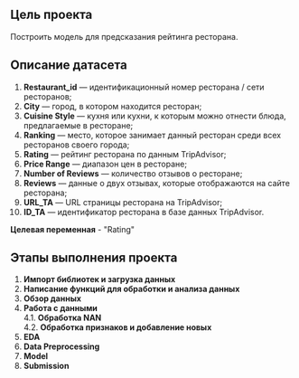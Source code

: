 ## Цель проекта
Построить модель для предсказания рейтинга ресторана.

## Описание датасета
1. **Restaurant_id** — идентификационный номер ресторана / сети ресторанов;
2. **City** — город, в котором находится ресторан;
3. **Cuisine Style** — кухня или кухни, к которым можно отнести блюда, предлагаемые в ресторане;
4. **Ranking** — место, которое занимает данный ресторан среди всех ресторанов своего города;
5. **Rating** — рейтинг ресторана по данным TripAdvisor;
6. **Price Range** — диапазон цен в ресторане;
7. **Number of Reviews** — количество отзывов о ресторане;
8. **Reviews** — данные о двух отзывах, которые отображаются на сайте ресторана;
9. **URL_TA** — URL страницы ресторана на TripAdvisor;
10. **ID_TA** — идентификатор ресторана в базе данных TripAdvisor.

**Целевая переменная** - "Rating"

## Этапы выполнения проекта
 1. **Импорт библиотек и загрузка данных**
 2. **Написание функций для обработки и анализа данных**
 3. **Обзор данных** <br>
 4. **Работа с данными** <br>
     4.1. **Обработка NAN** <br>
     4.2. **Обработка признаков и добавление новых** <br>
 5. **EDA** 
 6. **Data Preprocessing**
 7. **Model**
 8. **Submission**
 
